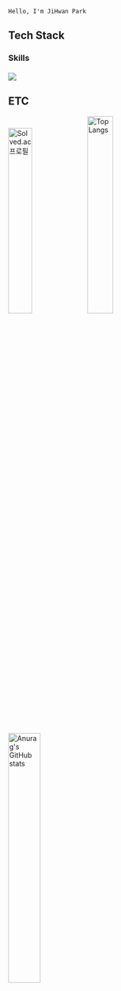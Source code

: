     Hello, I'm JiHwan Park

## Tech Stack
### Skills
#### <img src="https://img.shields.io/badge/Java-007396?style=flat-square&logo=Java&logoColor=white">
## ETC
[<img width="31%" src="http://mazassumnida.wtf/api/v2/generate_badge?boj=wlghks05" alt="Solved.ac 프로필">](https://solved.ac/wlghks05)
[<img width="32%" src="https://github-readme-stats.vercel.app/api/top-langs/?username=GeeHwanee&layout=compact" alt="Top Langs">](https://github.com/GeeHwanee/github-readme-stats)
<img width="36%" src="https://github-readme-stats.vercel.app/api?username=GeeHwanee&show_icons=true&theme=tokyonight" alt="Anurag's GitHub stats">


